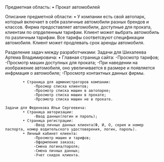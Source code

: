 Предметная область: 
	• Прокат автомобилей

Описание предметной области:
	• У компании есть свой автопарк, который включает в себя различные автомобили разных брендов и классов. Фирма предоставляет автомобили,
	доступные для проката, клиентам по опрделенным тарифам. Клиент может выбрать автомобиль по различным тарифам.
	Все тарифы соответсвуют спецификации автомобиля. Клиент может продлевать срок аренды автомобиля. 
		
Разделение задач между разработчиками: 
	Задачи для Шихалеева Артема Владимировича:
			• Главная страница сайта:
				 -Просмотр тарифов;
				 -Просмотр машин доступных для проката;
				 -При наведении на изображение автомобиля, оно увеличивается в размере и появляется инфрмация о автомобиле;
				 -Просмотр контактных данных фирмы.
			
			• Страница для администраторов компании:
				 -Просмор списка клиентов;
				 -Просмотр списка машин в автопарке;
				 -Просмотр списка машин в прокате;
				 -Прсомотр списка машин не в прокате.
				 
	Задачи для Феденкова Ильи Сергеевича:
			• Страница авторизации:
				 -Ввод данных(логин и пароль);
			• Страница регистрации:
				 -Ввод личных данных клиента(Ф, И, О, серия и номер паспорта, номер водительского удостоверения, логин, пароль).
			• Личный кабинет клиента:
				 -Просмотр машин и тарифов;
				 -Оформление заказа;
				 -Смена логина/пароля;
				 -Смена личных данных;
				 -Учет скидок клиента.